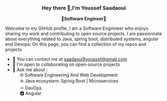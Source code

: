 <!--### Hi there 👋


**YSaadaoui/YSaadaoui** is a ✨ _special_ ✨ repository because its `README.md` (this file) appears on your GitHub profile.

Here are some ideas to get you started:

- 🔭 I’m currently working on ...
- 🌱 I’m currently learning ...
- 👯 I’m looking to collaborate on ...
- 🤔 I’m looking for help with ...
- 💬 Ask me about ...
- 📫 How to reach me: ...
- 😄 Pronouns: ...
- ⚡ Fun fact: ...
-->

### <div align="center">Hey there 👋,I'm Youssef Saadaoui                                                            </div>


**<div align="center">🔷Software Engineer🔷</div>**


Welcome to my GitHub profile, I am a Software Enginneer who enjoys sharing my work and contributing to open source projects. I am passionnate about everything related to Java, spring boot, distributed systems, angular end Devops. On this page, you can find a collection of my repos and projects

<ul>
    <li>📧 You can contact me at <a href="mailto:saadaoui9youssef@gmail.com">saadaoui9youssef@gmail.com</a></li>
    <li>🤝 I'm open to collaborating on open-source projects</li>
    <li>💬 Ask me about :
        <ul style="list-style-type: none; margin-top: 0;">
            <li>🌐 Software Engineering And Web Development</li>
            <li>☕ Java ecosystem: Spring Boot | Microservices</li>
            <li>♾️ DevOps</li>
            <li>🅰️ Angular</li>
        </ul>
    </li>
</ul>



<br/>  

